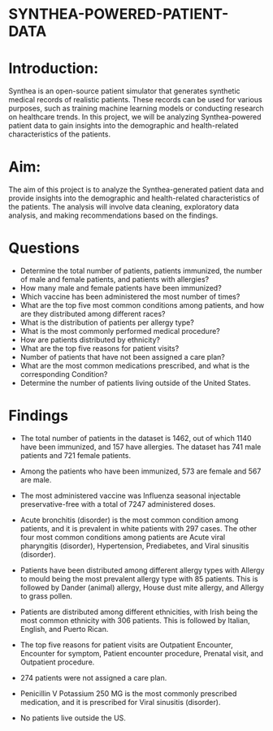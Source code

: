 # SYNTHEA-POWERED-PATIENT-DATA
# Introduction:
Synthea is an open-source patient simulator that generates synthetic medical records of realistic patients. These records can be used for various purposes, such as training machine learning models or conducting research on healthcare trends. In this project, we will be analyzing Synthea-powered patient data to gain insights into the demographic and health-related characteristics of the patients.
# Aim:
The aim of this project is to analyze the Synthea-generated patient data and provide insights into the demographic and health-related characteristics of the patients. The analysis will involve data cleaning, exploratory data analysis, and making recommendations based on the findings.

# Questions
- Determine the total number of patients, patients immunized, the number of male and female patients, and patients with allergies?
- How many male and female patients have been immunized?
- Which vaccine has been administered the most number of times?
- What are the top five most common conditions among patients, and how are they distributed among different races?
- What is the distribution of patients per allergy type?
- What is the most commonly performed medical procedure?
- How are patients distributed by ethnicity?
-  What are the top five reasons for patient visits?
- Number of patients that have not been assigned a care plan?
- What are the most common medications prescribed, and what is the corresponding Condition?
- Determine the number of patients living outside of the United States.
# Findings 

- The total number of patients in the dataset is 1462, out of which 1140 have been immunized, and 157 have allergies. The dataset has 741 male patients and 721 female patients.

- Among the patients who have been immunized, 573 are female and 567 are male.

- The most administered vaccine was Influenza seasonal injectable preservative-free with a total of 7247 administered doses.

- Acute bronchitis (disorder) is the most common condition among patients, and it is prevalent in white patients with 297 cases. The other four most common conditions among patients are Acute viral pharyngitis (disorder), Hypertension, Prediabetes, and Viral sinusitis (disorder).

- Patients have been distributed among different allergy types with Allergy to mould being the most prevalent allergy type with 85 patients. This is followed by Dander (animal) allergy, House dust mite allergy, and Allergy to grass pollen.

- Patients are distributed among different ethnicities, with Irish being the most common ethnicity with 306 patients. This is followed by Italian, English, and Puerto Rican.

- The top five reasons for patient visits are Outpatient Encounter, Encounter for symptom, Patient encounter procedure, Prenatal visit, and Outpatient procedure.

- 274 patients were not assigned a care plan.

- Penicillin V Potassium 250 MG is the most commonly prescribed medication, and it is prescribed for Viral sinusitis (disorder).

- No patients live outside the US.
